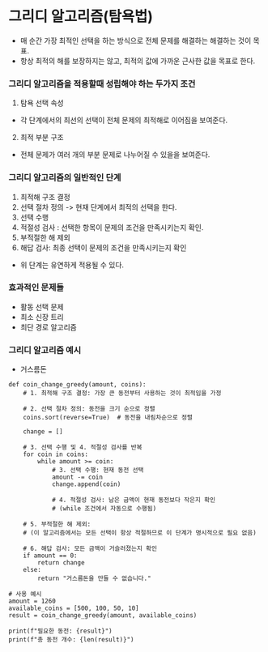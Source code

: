 # 그리디 알고리즘(탐욕법)

- 매 순간 가장 최적인 선택을 하는 방식으로 전체 문제를 해결하는 해결하는 것이 목표.
- 항상 최적의 해를 보장하지는 않고, 최적의 값에 가까운 근사한 값을 목표로 한다.

### 그리디 알고리즘을 적용할때 성립해야 하는 두가지 조건

1. 탐욕 선택 속성
- 각 단계에서의 최선의 선택이 전체 문제의 최적해로 이어짐을 보여준다.

2. 최적 부분 구조
- 전체 문제가 여러 개의 부분 문제로 나누어질 수 있을을 보여준다.

### 그리디 알고리즘의 일반적인 단계

1. 최적해 구조 결정
2. 선택 절차 정의 -> 현재 단계에서 최적의 선택을 한다.
3. 선택 수행
4. 적절성 검사 : 선택한 항목이 문제의 조건을 만족시키는지 확인.
5. 부적절한 해 제외
6. 해답 검사: 최종 선택이 문제의 조건을 만족시키는지 확인

- 위 단계는 유연하게 적용될 수 있다.

### 효과적인 문제들

- 활동 선택 문제
- 최소 신장 트리
- 최단 경로 알고리즘

### 그리디 알고리즘 예시

- 거스름돈
```
def coin_change_greedy(amount, coins):
    # 1. 최적해 구조 결정: 가장 큰 동전부터 사용하는 것이 최적임을 가정
    
    # 2. 선택 절차 정의: 동전을 크기 순으로 정렬
    coins.sort(reverse=True)  # 동전을 내림차순으로 정렬
    
    change = []
    
    # 3. 선택 수행 및 4. 적절성 검사를 반복
    for coin in coins:
        while amount >= coin:
            # 3. 선택 수행: 현재 동전 선택
            amount -= coin
            change.append(coin)
            
            # 4. 적절성 검사: 남은 금액이 현재 동전보다 작은지 확인
            # (while 조건에서 자동으로 수행됨)
    
    # 5. 부적절한 해 제외: 
    # (이 알고리즘에서는 모든 선택이 항상 적절하므로 이 단계가 명시적으로 필요 없음)
    
    # 6. 해답 검사: 모든 금액이 거슬러졌는지 확인
    if amount == 0:
        return change
    else:
        return "거스름돈을 만들 수 없습니다."

# 사용 예시
amount = 1260
available_coins = [500, 100, 50, 10]
result = coin_change_greedy(amount, available_coins)

print(f"필요한 동전: {result}")
print(f"총 동전 개수: {len(result)}")
```